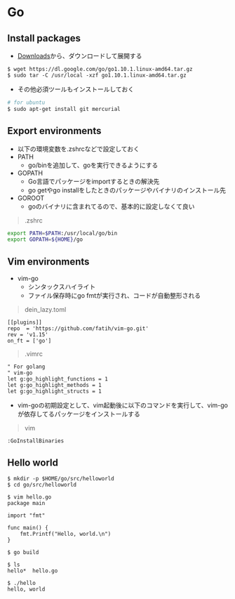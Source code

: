 # Go


## Install packages
* [Downloads](https://golang.org/dl/)から、ダウンロードして展開する
```
$ wget https://dl.google.com/go/go1.10.1.linux-amd64.tar.gz
$ sudo tar -C /usr/local -xzf go1.10.1.linux-amd64.tar.gz
```

* その他必須ツールもインストールしておく
``` bash
# for ubuntu
$ sudo apt-get install git mercurial
```


## Export environments
* 以下の環境変数を.zshrcなどで設定しておく
* PATH
    * go/binを追加して、goを実行できるようにする
* GOPATH
    * Go言語でパッケージをimportするときの解決先
    * go getやgo installをしたときのパッケージやバイナリのインストール先
* GOROOT
    * goのバイナリに含まれてるので、基本的に設定しなくて良い

> .zshrc
``` bash
export PATH=$PATH:/usr/local/go/bin
export GOPATH=${HOME}/go
```


## Vim environments
* vim-go
    * シンタックスハイライト
    * ファイル保存時にgo fmtが実行され、コードが自動整形される

> dein_lazy.toml
```
[[plugins]]
repo  = 'https://github.com/fatih/vim-go.git'
rev = 'v1.15'
on_ft = ['go']
```

> .vimrc
```
" For golang
" vim-go
let g:go_highlight_functions = 1
let g:go_highlight_methods = 1
let g:go_highlight_structs = 1
```

* vim-goの初期設定として、vim起動後に以下のコマンドを実行して、vim-goが依存してるパッケージをインストールする
> vim
```
:GoInstallBinaries
```


## Hello world
```
$ mkdir -p $HOME/go/src/helloworld
$ cd go/src/helloworld

$ vim hello.go
package main

import "fmt"

func main() {
    fmt.Printf("Hello, world.\n")
}

$ go build

$ ls
hello*  hello.go

$ ./hello
hello, world
```
